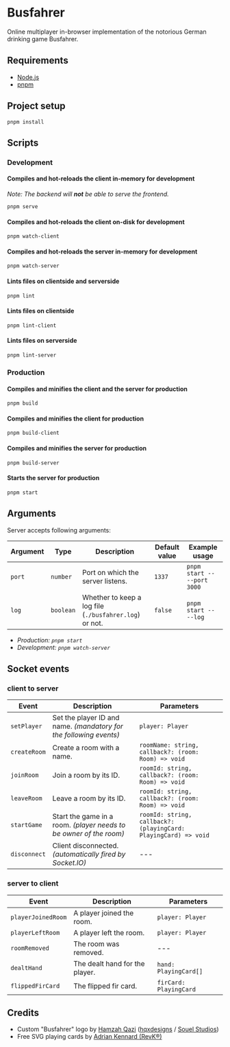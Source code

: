 # Busfahrer
Online multiplayer in-browser implementation of the notorious German drinking game Busfahrer.

## Requirements
- [Node.js](https://nodejs.org)
- [pnpm](https://pnpm.io)

## Project setup
```
pnpm install
```


## Scripts

### Development

#### Compiles and hot-reloads the client in-memory for development
*Note: The backend will **not** be able to serve the frontend.*
```
pnpm serve
```

#### Compiles and hot-reloads the client on-disk for development
```
pnpm watch-client
```

#### Compiles and hot-reloads the server in-memory for development
```
pnpm watch-server
```

#### Lints files on clientside and serverside
```
pnpm lint
```

#### Lints files on clientside
```
pnpm lint-client
```

#### Lints files on serverside
```
pnpm lint-server
```


### Production

#### Compiles and minifies the client and the server for production
```
pnpm build
```

#### Compiles and minifies the client for production
```
pnpm build-client
```

#### Compiles and minifies the server for production
```
pnpm build-server
```

#### Starts the server for production
```
pnpm start
```


## Arguments
Server accepts following arguments:

Argument | Type | Description | Default value | Example usage
--- | --- | --- | --- | ---
`port` | `number` | Port on which the server listens. | `1337` | `pnpm start -- --port 3000`
`log` | `boolean` | Whether to keep a log file (`./busfahrer.log`) or not. | `false` | `pnpm start -- --log`

- *Production: `pnpm start`*
- *Development: `pnpm watch-server`*


## Socket events

### client to server
Event | Description | Parameters
--- | --- | ---
`setPlayer` | Set the player ID and name. *(mandatory for the following events)* | `player: Player`
`createRoom` | Create a room with a name. | `roomName: string, callback?: (room: Room) => void`
`joinRoom` | Join a room by its ID. | `roomId: string, callback?: (room: Room) => void`
`leaveRoom` | Leave a room by its ID. | `roomId: string, callback?: (room: Room) => void`
`startGame` | Start the game in a room. *(player needs to be owner of the room)* | `roomId: string, callback?: (playingCard: PlayingCard) => void`
`disconnect` | Client disconnected. *(automatically fired by Socket.IO)* | ---

### server to client
Event | Description | Parameters
--- | --- | ---
`playerJoinedRoom` | A player joined the room. | `player: Player`
`playerLeftRoom` | A player left the room. | `player: Player`
`roomRemoved` | The room was removed. | ---
`dealtHand` | The dealt hand for the player. | `hand: PlayingCard[]`
`flippedFirCard` | The flipped fir card. | `firCard: PlayingCard`


## Credits
- Custom "Busfahrer" logo by [Hamzah Qazi](https://twitter.com/qazi_hamzah) ([hqxdesigns](https://www.instagram.com/hqxdesigns) / [Souel Studios](https://www.instagram.com/souel.studios))
- Free SVG playing cards by [Adrian Kennard (RevK®)](https://www.me.uk/cards)
